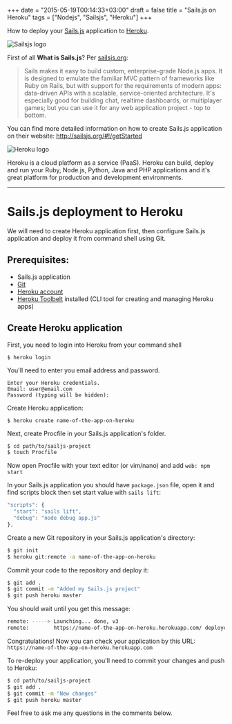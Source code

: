 +++
date = "2015-05-19T00:14:33+03:00"
draft = false
title = "Sails.js on Heroku"
tags = ["Nodejs", "Sailsjs", "Heroku"]
+++

How to deploy your [Sails.js](http://sailsjs.org) application to [Heroku](http://www.heroku.com).

![Sailsjs logo](/images/sailsjs-logo.png)

First of all **What is Sails.js**? Per [sailsjs.org](sailsjs.org):

> Sails makes it easy to build custom, enterprise-grade Node.js apps. It is designed to emulate the familiar MVC pattern of frameworks like Ruby on Rails, but with support for the requirements of modern apps: data-driven APIs with a scalable, service-oriented architecture. It's especially good for building chat, realtime dashboards, or multiplayer games; but you can use it for any web application project - top to bottom.

You can find more detailed information on how to create Sails.js application on their website: http://sailsjs.org/#!/getStarted

![Heroku logo](/images/heroku-logo.jpg)

Heroku is a cloud platform as a service (PaaS). Heroku can build, deploy and run your Ruby, Node.js, Python, Java and PHP applications and it's great platform for production and development environments.

---

Sails.js deployment to Heroku
=============================

We will need to create Heroku application first, then configure Sails.js application and deploy it from command shell using Git.

Prerequisites:
--------------

-	Sails.js application
-	[Git](http://git-scm.com)
-	[Heroku account](https://signup.heroku.com/login)
-	[Heroku Toolbelt](https://toolbelt.heroku.com) installed (CLI tool for creating and managing Heroku apps)

Create Heroku application
-------------------------

First, you need to login into Heroku from your command shell

```
$ heroku login
```

You'll need to enter you email address and password.

```
Enter your Heroku credentials.
Email: user@email.com
Password (typing will be hidden):
```

Create Heroku application:

```
$ heroku create name-of-the-app-on-heroku
```

Next, create Procfile in your Sails.js application's folder.

```bash
$ cd path/to/sailjs-project
$ touch Procfile
```

Now open Procfile with your text editor (or vim/nano) and add `web: npm start`

In your Sails.js application you should have `package.json` file, open it and find scripts block then set start value with `sails lift`:

```javascript
"scripts": {
  "start": "sails lift",
  "debug": "node debug app.js"
},
```

Create a new Git repository in your Sails.js application's directory:

```bash
$ git init
$ heroku git:remote -a name-of-the-app-on-heroku
```

Commit your code to the repository and deploy it:

```bash
$ git add .
$ git commit -m "Added my Sails.js project"
$ git push heroku master
```

You should wait until you get this message:

```bash
remote: -----> Launching... done, v3
remote:        https://name-of-the-app-on-heroku.herokuapp.com/ deployed to Heroku
```

Congratulations! Now you can check your application by this URL: `https://name-of-the-app-on-heroku.herokuapp.com`

To re-deploy your application, you'll need to commit your changes and push to Heroku:

```bash
$ cd path/to/sailjs-project
$ git add .
$ git commit -m "New changes"
$ git push heroku master
```

Feel free to ask me any questions in the comments below.

